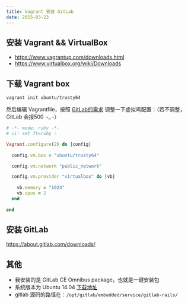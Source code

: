 ```yaml
---
title: Vagrant 安装 GitLab
date: 2015-03-23
---
```


## 安装 Vagrant && VirtualBox
- <https://www.vagrantup.com/downloads.html>
- <https://www.virtualbox.org/wiki/Downloads>

## 下载 Vagrant box
`vagrant init ubuntu/trusty64`

然后编辑 Vagrantfile，按照 [GitLab的需求](http://doc.gitlab.com/ce/install/requirements.html) 调整一下虚拟鸡配置：（若不调整，GitLab 会报500 ¬_¬）

```ruby
# -*- mode: ruby -*-
# vi: set ft=ruby :

Vagrant.configure(2) do |config|
  
  config.vm.box = "ubuntu/trusty64"

  config.vm.network "public_network"

  config.vm.provider "virtualbox" do |vb|
  
    vb.memory = "1024"
    vb.cpus = 2
  end
  
end
```

## 安装 GitLab
<https://about.gitlab.com/downloads/>

## 其他
- 我安装的是 GitLab CE Omnibus package，也就是一键安装包
- 系统版本为 Ubuntu 14.04 [下载地址](https://atlas.hashicorp.com/ubuntu/boxes/trusty64)
- gitlab 源码的路径在：`/opt/gitlab/embedded/service/gitlab-rails/`
